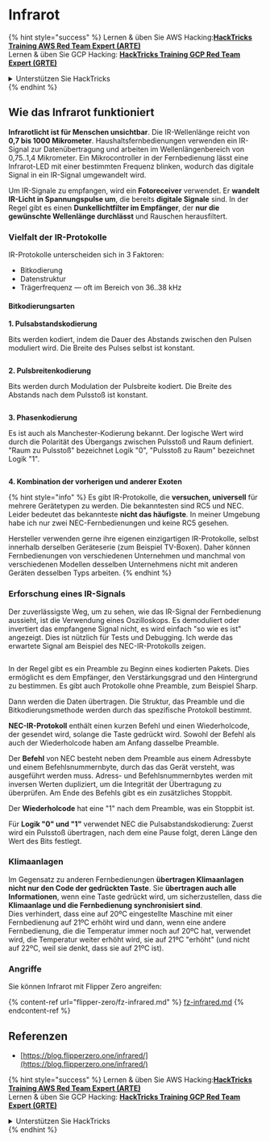 # Infrarot

{% hint style="success" %}
Lernen & üben Sie AWS Hacking:<img src="/.gitbook/assets/arte.png" alt="" data-size="line">[**HackTricks Training AWS Red Team Expert (ARTE)**](https://training.hacktricks.xyz/courses/arte)<img src="/.gitbook/assets/arte.png" alt="" data-size="line">\
Lernen & üben Sie GCP Hacking: <img src="/.gitbook/assets/grte.png" alt="" data-size="line">[**HackTricks Training GCP Red Team Expert (GRTE)**<img src="/.gitbook/assets/grte.png" alt="" data-size="line">](https://training.hacktricks.xyz/courses/grte)

<details>

<summary>Unterstützen Sie HackTricks</summary>

* Überprüfen Sie die [**Abonnementpläne**](https://github.com/sponsors/carlospolop)!
* **Treten Sie der** 💬 [**Discord-Gruppe**](https://discord.gg/hRep4RUj7f) oder der [**Telegram-Gruppe**](https://t.me/peass) bei oder **folgen** Sie uns auf **Twitter** 🐦 [**@hacktricks\_live**](https://twitter.com/hacktricks\_live)**.**
* **Teilen Sie Hacking-Tricks, indem Sie PRs an die** [**HackTricks**](https://github.com/carlospolop/hacktricks) und [**HackTricks Cloud**](https://github.com/carlospolop/hacktricks-cloud) GitHub-Repos senden.

</details>
{% endhint %}

## Wie das Infrarot funktioniert <a href="#how-the-infrared-port-works" id="how-the-infrared-port-works"></a>

**Infrarotlicht ist für Menschen unsichtbar**. Die IR-Wellenlänge reicht von **0,7 bis 1000 Mikrometer**. Haushaltsfernbedienungen verwenden ein IR-Signal zur Datenübertragung und arbeiten im Wellenlängenbereich von 0,75..1,4 Mikrometer. Ein Mikrocontroller in der Fernbedienung lässt eine Infrarot-LED mit einer bestimmten Frequenz blinken, wodurch das digitale Signal in ein IR-Signal umgewandelt wird.

Um IR-Signale zu empfangen, wird ein **Fotoreceiver** verwendet. Er **wandelt IR-Licht in Spannungspulse um**, die bereits **digitale Signale** sind. In der Regel gibt es einen **Dunkellichtfilter im Empfänger**, der **nur die gewünschte Wellenlänge durchlässt** und Rauschen herausfiltert.

### Vielfalt der IR-Protokolle <a href="#variety-of-ir-protocols" id="variety-of-ir-protocols"></a>

IR-Protokolle unterscheiden sich in 3 Faktoren:

* Bitkodierung
* Datenstruktur
* Trägerfrequenz — oft im Bereich von 36..38 kHz

#### Bitkodierungsarten <a href="#bit-encoding-ways" id="bit-encoding-ways"></a>

**1. Pulsabstandskodierung**

Bits werden kodiert, indem die Dauer des Abstands zwischen den Pulsen moduliert wird. Die Breite des Pulses selbst ist konstant.

<figure><img src="../../.gitbook/assets/image (295).png" alt=""><figcaption></figcaption></figure>

**2. Pulsbreitenkodierung**

Bits werden durch Modulation der Pulsbreite kodiert. Die Breite des Abstands nach dem Pulsstoß ist konstant.

<figure><img src="../../.gitbook/assets/image (282).png" alt=""><figcaption></figcaption></figure>

**3. Phasenkodierung**

Es ist auch als Manchester-Kodierung bekannt. Der logische Wert wird durch die Polarität des Übergangs zwischen Pulsstoß und Raum definiert. "Raum zu Pulsstoß" bezeichnet Logik "0", "Pulsstoß zu Raum" bezeichnet Logik "1".

<figure><img src="../../.gitbook/assets/image (634).png" alt=""><figcaption></figcaption></figure>

**4. Kombination der vorherigen und anderer Exoten**

{% hint style="info" %}
Es gibt IR-Protokolle, die **versuchen, universell** für mehrere Gerätetypen zu werden. Die bekanntesten sind RC5 und NEC. Leider bedeutet das bekannteste **nicht das häufigste**. In meiner Umgebung habe ich nur zwei NEC-Fernbedienungen und keine RC5 gesehen.

Hersteller verwenden gerne ihre eigenen einzigartigen IR-Protokolle, selbst innerhalb derselben Geräteserie (zum Beispiel TV-Boxen). Daher können Fernbedienungen von verschiedenen Unternehmen und manchmal von verschiedenen Modellen desselben Unternehmens nicht mit anderen Geräten desselben Typs arbeiten.
{% endhint %}

### Erforschung eines IR-Signals

Der zuverlässigste Weg, um zu sehen, wie das IR-Signal der Fernbedienung aussieht, ist die Verwendung eines Oszilloskops. Es demoduliert oder invertiert das empfangene Signal nicht, es wird einfach "so wie es ist" angezeigt. Dies ist nützlich für Tests und Debugging. Ich werde das erwartete Signal am Beispiel des NEC-IR-Protokolls zeigen.

<figure><img src="../../.gitbook/assets/image (235).png" alt=""><figcaption></figcaption></figure>

In der Regel gibt es ein Preamble zu Beginn eines kodierten Pakets. Dies ermöglicht es dem Empfänger, den Verstärkungsgrad und den Hintergrund zu bestimmen. Es gibt auch Protokolle ohne Preamble, zum Beispiel Sharp.

Dann werden die Daten übertragen. Die Struktur, das Preamble und die Bitkodierungsmethode werden durch das spezifische Protokoll bestimmt.

**NEC-IR-Protokoll** enthält einen kurzen Befehl und einen Wiederholcode, der gesendet wird, solange die Taste gedrückt wird. Sowohl der Befehl als auch der Wiederholcode haben am Anfang dasselbe Preamble.

Der **Befehl** von NEC besteht neben dem Preamble aus einem Adressbyte und einem Befehlsnummernbyte, durch das das Gerät versteht, was ausgeführt werden muss. Adress- und Befehlsnummernbytes werden mit inversen Werten dupliziert, um die Integrität der Übertragung zu überprüfen. Am Ende des Befehls gibt es ein zusätzliches Stoppbit.

Der **Wiederholcode** hat eine "1" nach dem Preamble, was ein Stoppbit ist.

Für **Logik "0" und "1"** verwendet NEC die Pulsabstandskodierung: Zuerst wird ein Pulsstoß übertragen, nach dem eine Pause folgt, deren Länge den Wert des Bits festlegt.

### Klimaanlagen

Im Gegensatz zu anderen Fernbedienungen **übertragen Klimaanlagen nicht nur den Code der gedrückten Taste**. Sie **übertragen auch alle Informationen**, wenn eine Taste gedrückt wird, um sicherzustellen, dass die **Klimaanlage und die Fernbedienung synchronisiert sind**.\
Dies verhindert, dass eine auf 20ºC eingestellte Maschine mit einer Fernbedienung auf 21ºC erhöht wird und dann, wenn eine andere Fernbedienung, die die Temperatur immer noch auf 20ºC hat, verwendet wird, die Temperatur weiter erhöht wird, sie auf 21ºC "erhöht" (und nicht auf 22ºC, weil sie denkt, dass sie auf 21ºC ist).

### Angriffe

Sie können Infrarot mit Flipper Zero angreifen:

{% content-ref url="flipper-zero/fz-infrared.md" %}
[fz-infrared.md](flipper-zero/fz-infrared.md)
{% endcontent-ref %}

## Referenzen

* [https://blog.flipperzero.one/infrared/](https://blog.flipperzero.one/infrared/)

{% hint style="success" %}
Lernen & üben Sie AWS Hacking:<img src="/.gitbook/assets/arte.png" alt="" data-size="line">[**HackTricks Training AWS Red Team Expert (ARTE)**](https://training.hacktricks.xyz/courses/arte)<img src="/.gitbook/assets/arte.png" alt="" data-size="line">\
Lernen & üben Sie GCP Hacking: <img src="/.gitbook/assets/grte.png" alt="" data-size="line">[**HackTricks Training GCP Red Team Expert (GRTE)**<img src="/.gitbook/assets/grte.png" alt="" data-size="line">](https://training.hacktricks.xyz/courses/grte)

<details>

<summary>Unterstützen Sie HackTricks</summary>

* Überprüfen Sie die [**Abonnementpläne**](https://github.com/sponsors/carlospolop)!
* **Treten Sie der** 💬 [**Discord-Gruppe**](https://discord.gg/hRep4RUj7f) oder der [**Telegram-Gruppe**](https://t.me/peass) bei oder **folgen** Sie uns auf **Twitter** 🐦 [**@hacktricks\_live**](https://twitter.com/hacktricks\_live)**.**
* **Teilen Sie Hacking-Tricks, indem Sie PRs an die** [**HackTricks**](https://github.com/carlospolop/hacktricks) und [**HackTricks Cloud**](https://github.com/carlospolop/hacktricks-cloud) GitHub-Repos senden.

</details>
{% endhint %}
